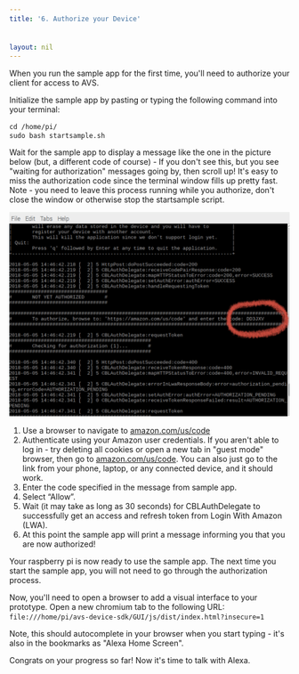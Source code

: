```yaml
---
title: '6. Authorize your Device'


layout: nil
---
```

When you run the sample app for the first time, you'll need to authorize your client for access to AVS.

Initialize the sample app by pasting or typing the following command into your terminal:


```
cd /home/pi/
sudo bash startsample.sh
```

Wait for the sample app to display a message like the one in the picture below (but, a different code of course) -  If you don't see this, but you see "waiting for authorization" messages going by, then scroll up!  It's easy to miss the authorization code since the terminal window fills up pretty fast.  Note - you need to leave this process running while you authorize, don't close the window or otherwise stop the startsample script.

![code](../assets/code_circle.png)

 1. Use a browser to navigate to [amazon.com/us/code](https://amazon.com/us/code)   
 2. Authenticate using your Amazon user credentials.  If you aren't able to log in - try deleting all cookies or open a new tab in "guest mode" browser, then go to [amazon.com/us/code](https://amazon.com/us/code).  You can also just go to the link from your phone, laptop, or any connected device, and it should work.
 3. Enter the code specified in the message from sample app.  
 4. Select “Allow”.  
 5. Wait (it may take as long as 30 seconds) for CBLAuthDelegate to successfully get an access and refresh token from Login With Amazon (LWA).  
 6. At this point the sample app will print a message informing you that you are now authorized!  

Your raspberry pi is now ready to use the sample app. The next time you start the sample app, you will not need to go through the authorization process.

Now, you'll need to open a browser to add a visual interface to your prototype.  Open a new chromium tab to the following URL: 
`file:///home/pi/avs-device-sdk/GUI/js/dist/index.html?insecure=1`  

Note, this should autocomplete in your browser when you start typing - it's also in the bookmarks as "Alexa Home Screen".

Congrats on your progress so far!  Now it's time to talk with Alexa.





